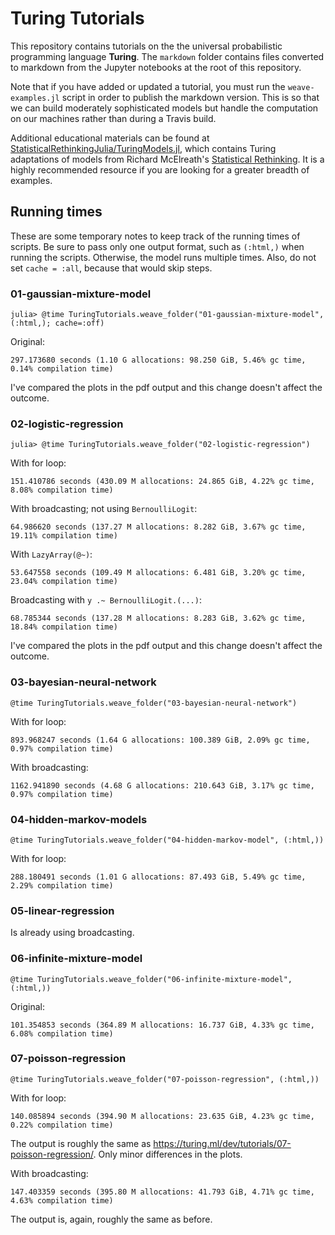 # Turing Tutorials

This repository contains tutorials on the the universal probabilistic programming language **Turing**. The `markdown` folder contains files converted to markdown from the Jupyter notebooks at the root of this repository.

Note that if you have added or updated a tutorial, you must run the `weave-examples.jl` script in order to publish the markdown version. This is so that we can build moderately sophisticated models but handle the computation on our machines rather than during a Travis build.

Additional educational materials can be found at [StatisticalRethinkingJulia/TuringModels.jl](https://github.com/StatisticalRethinkingJulia/TuringModels.jl), which contains Turing adaptations of models from Richard McElreath's [Statistical Rethinking](https://xcelab.net/rm/statistical-rethinking/). It is a highly recommended resource if you are looking for a greater breadth of examples.

## Running times

These are some temporary notes to keep track of the running times of scripts.
Be sure to pass only one output format, such as `(:html,)` when running the scripts.
Otherwise, the model runs multiple times.
Also, do not set `cache = :all`, because that would skip steps.

### 01-gaussian-mixture-model

```
julia> @time TuringTutorials.weave_folder("01-gaussian-mixture-model", (:html,); cache=:off)
```

Original:

```
297.173680 seconds (1.10 G allocations: 98.250 GiB, 5.46% gc time, 0.14% compilation time)
```

I've compared the plots in the pdf output and this change doesn't affect the outcome.

### 02-logistic-regression

```
julia> @time TuringTutorials.weave_folder("02-logistic-regression")
```

With for loop:

```
151.410786 seconds (430.09 M allocations: 24.865 GiB, 4.22% gc time, 8.08% compilation time)
```

With broadcasting; not using `BernoulliLogit`:

```
64.986620 seconds (137.27 M allocations: 8.282 GiB, 3.67% gc time, 19.11% compilation time)
```

With `LazyArray(@~)`:

```
53.647558 seconds (109.49 M allocations: 6.481 GiB, 3.20% gc time, 23.04% compilation time)
```

Broadcasting with `y .~ BernoulliLogit.(...)`:

```
68.785344 seconds (137.28 M allocations: 8.283 GiB, 3.62% gc time, 18.84% compilation time)
```

I've compared the plots in the pdf output and this change doesn't affect the outcome.

### 03-bayesian-neural-network

```
@time TuringTutorials.weave_folder("03-bayesian-neural-network")
```

With for loop:

```
893.968247 seconds (1.64 G allocations: 100.389 GiB, 2.09% gc time, 0.97% compilation time)
```

With broadcasting:

```
1162.941890 seconds (4.68 G allocations: 210.643 GiB, 3.17% gc time, 0.97% compilation time)
```

### 04-hidden-markov-models

```
@time TuringTutorials.weave_folder("04-hidden-markov-model", (:html,))
```

With for loop:

```
288.180491 seconds (1.01 G allocations: 87.493 GiB, 5.49% gc time, 2.29% compilation time)
```

### 05-linear-regression

Is already using broadcasting.

### 06-infinite-mixture-model

```
@time TuringTutorials.weave_folder("06-infinite-mixture-model", (:html,))
```

Original:

```
101.354853 seconds (364.89 M allocations: 16.737 GiB, 4.33% gc time, 6.08% compilation time)
```

### 07-poisson-regression

```
@time TuringTutorials.weave_folder("07-poisson-regression", (:html,))
```

With for loop:

```
140.085894 seconds (394.90 M allocations: 23.635 GiB, 4.23% gc time, 0.22% compilation time)
```

The output is roughly the same as https://turing.ml/dev/tutorials/07-poisson-regression/.
Only minor differences in the plots.

With broadcasting:

```
147.403359 seconds (395.80 M allocations: 41.793 GiB, 4.71% gc time, 4.63% compilation time)
```

The output is, again, roughly the same as before.

